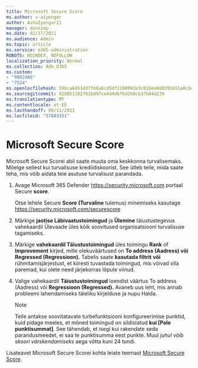 ```yaml
---
title: Microsoft Secure Score
ms.author: v-aiyengar
author: AshaIyengar21
manager: dansimp
ms.date: 02/17/2021
ms.audience: Admin
ms.topic: article
ms.service: o365-administration
ROBOTS: NOINDEX, NOFOLLOW
localization_priority: Normal
ms.collection: Adm_O365
ms.custom:
- "9002486"
- "7524"
ms.openlocfilehash: 59bca6951dd7fb6a6cd5df1108993e3c018ee0d8391b51a0cbcaf3a61fc45a55
ms.sourcegitcommit: 920051182781bd97ce4d4d6fbd268cb37b84d239
ms.translationtype: MT
ms.contentlocale: et-EE
ms.lasthandoff: 08/11/2021
ms.locfileid: "57883351"
---
```

# <a name="microsoft-secure-score"></a>Microsoft Secure Score

Microsoft Secure Scorei abil saate muuta oma keskkonna turvalisemaks. Mõelge sellest kui turvalisuse krediidiskoorist. See ütleb teile, mida saate teha, mis võib aidata teie asutuse turvalisust parandada.

1. Avage Microsoft 365 Defender <https://security.microsoft.com> portaal Secure **score**.

   Otse lehele Secure **Score (Turvaline** tulemus) minemiseks kasutage <https://security.microsoft.com/securescore>

2. Märkige **jaotise Läbivaatustoimingud** ja  **Ülemine** täiustustegevus vahekaardil Ülevaade üles kõik soovitused organisatsiooni turvalisuse tagamiseks.

3. Märkige **vahekaardil Täiustustoimingud** üles toimingu **Rank** of **Improvement** kirjed, mille olekuväärtused on **To address (Aadress) või** **Regressed (Regressioon).**  Tabelis saate **kasutada filtrit** **või** rühmitamisjärjestust, et kiiresti tuvastada toimingud, mis võivad olla paremad, kui olete need järjekorras lõpule viinud.

4. Valige vahekaardil **Täiustustoimingud** loendist väärtus To address (Aadress) või **Regressioon (Regressed).**  Avaneb uus leht, mis annab  probleemi lahendamiseks täieliku kirjelduse ja nupu Halda.

    > [!NOTE]
    > Teile antakse soovitatavate turbefunktsiooni konfigureerimise punktid, kuid pidage meeles, et mõned toimingud on sildistatud **kui [Pole punktisummat]**. See tähendab, et isegi kui rakendate seda parandusmeedet, ei saa te punktisumma eest punkte. Muul *juhul võib skoori värskendamiseks* aega võtta kuni 24 tundi.

Lisateavet Microsoft Secure Scorei kohta leiate teemast [Microsoft Secure Score](https://docs.microsoft.com/microsoft-365/security/defender/microsoft-secure-score).
